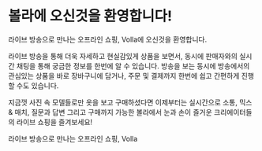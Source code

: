 # 볼라에 오신것을 환영합니다!

라이브 방송으로 만나는 오프라인 쇼핑, Volla에 오신것을 환영합니다.

라이브 방송을 통해 더욱 자세하고 현실감있게 상품을 보면서, 동시에 판매자와의 실시간 채팅을 통해 궁금한 정보를 한번에 알 수 있습니다.
방송을 보는 동시에 방송에서의 관심있는 상품을 바로 장바구니에 담거나, 주문 및 결제까지 한번에 쉽고 간편하게 진행할 수도 있습니다.

지금껏 사진 속 모델들로만 옷을 보고 구매하셨다면 이제부터는 실시간으로 소통, 믹스 & 매치, 질문과 답변 그리고 구매까지 가능한 볼라에서
눈과 손이 즐거운 크리에이터들의 라이브 쇼핑을 즐겨보세요!

라이브 방송으로 만나는 오프라인 쇼핑, Volla
